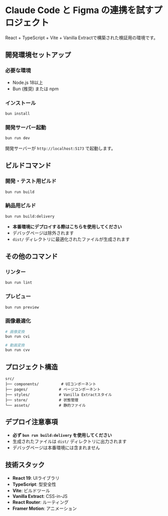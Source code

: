 # Claude Code と Figma の連携を試すプロジェクト

React + TypeScript + Vite + Vanilla Extractで構築された検証用の環境です。

## 開発環境セットアップ

### 必要な環境
- Node.js 18以上
- Bun (推奨) または npm

### インストール

```bash
bun install
```

### 開発サーバー起動

```bash
bun run dev
```

開発サーバーが `http://localhost:5173` で起動します。

## ビルドコマンド

### 開発・テスト用ビルド
```bash
bun run build
```

### 納品用ビルド
```bash
bun run build:delivery
```
- **本番環境にデプロイする際はこちらを使用してください**
- デバッグページは除外されます
- `dist/` ディレクトリに最適化されたファイルが生成されます

## その他のコマンド

### リンター
```bash
bun run lint
```

### プレビュー
```bash
bun run preview
```

### 画像最適化
```bash
# 画像変換
bun run cvi

# 動画変換  
bun run cvv
```

## プロジェクト構造

```
src/
├── components/          # UIコンポーネント
├── pages/              # ページコンポーネント
├── styles/             # Vanilla Extractスタイル
├── store/              # 状態管理
└── assets/             # 静的ファイル
```

## デプロイ注意事項

- **必ず `bun run build:delivery` を使用してください**
- 生成されたファイルは `dist/` ディレクトリに出力されます
- デバッグページは本番環境には含まれません

## 技術スタック

- **React 19**: UIライブラリ
- **TypeScript**: 型安全性
- **Vite**: ビルドツール
- **Vanilla Extract**: CSS-in-JS
- **React Router**: ルーティング
- **Framer Motion**: アニメーション
